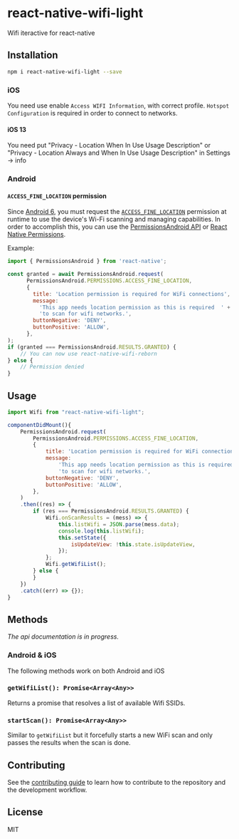 # react-native-wifi-light

Wifi iteractive for react-native

## Installation

```sh
npm i react-native-wifi-light --save
```

### iOS

You need use enable `Access WIFI Information`, with correct profile. `Hotspot Configuration` is required in order to connect to networks.

#### iOS 13

You need put "Privacy - Location When In Use Usage Description" or "Privacy - Location Always and When In Use Usage Description" in Settings -> info

### Android

#### `ACCESS_FINE_LOCATION` permission

Since [Android 6](https://developer.android.com/about/versions/marshmallow), you must request the [`ACCESS_FINE_LOCATION`](https://developer.android.com/reference/android/Manifest.permission#ACCESS_FINE_LOCATION) permission at runtime to use the device's Wi-Fi scanning and managing capabilities. In order to accomplish this, you can use the [PermissionsAndroid API](https://reactnative.dev/docs/permissionsandroid) or [React Native Permissions](https://github.com/react-native-community/react-native-permissions).

Example:
```javascript
import { PermissionsAndroid } from 'react-native';

const granted = await PermissionsAndroid.request(
      PermissionsAndroid.PERMISSIONS.ACCESS_FINE_LOCATION,
      {
        title: 'Location permission is required for WiFi connections',
        message:
          'This app needs location permission as this is required  ' +
          'to scan for wifi networks.',
        buttonNegative: 'DENY',
        buttonPositive: 'ALLOW',
      },
);
if (granted === PermissionsAndroid.RESULTS.GRANTED) {
    // You can now use react-native-wifi-reborn
} else {
    // Permission denied
}
```

## Usage

```javascript
import Wifi from "react-native-wifi-light";

componentDidMount(){
    PermissionsAndroid.request(
        PermissionsAndroid.PERMISSIONS.ACCESS_FINE_LOCATION,
        {
            title: 'Location permission is required for WiFi connections',
            message:
                'This app needs location permission as this is required  ' +
                'to scan for wifi networks.',
            buttonNegative: 'DENY',
            buttonPositive: 'ALLOW',
        },
    )
    .then((res) => {
        if (res === PermissionsAndroid.RESULTS.GRANTED) {
            Wifi.onScanResults = (mess) => {
                this.listWifi = JSON.parse(mess.data);
                console.log(this.listWifi);
                this.setState({
                    isUpdateView: !this.state.isUpdateView,
                });
            };
            Wifi.getWifiList();
        } else {
        }
    })
    .catch((err) => {});   
}
```

## Methods


_The api documentation is in progress._


### Android & iOS

The following methods work on both Android and iOS

### `getWifiList(): Promise<Array<Any>>`

Returns a promise that resolves a list of available Wifi SSIDs.

### `startScan(): Promise<Array<Any>>`
Similar to `getWifiList` but it forcefully starts a new WiFi scan and only passes the results when the scan is done.


## Contributing

See the [contributing guide](CONTRIBUTING.md) to learn how to contribute to the repository and the development workflow.

## License

MIT
